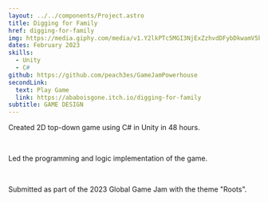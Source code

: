 ```yaml
---
layout: ../../components/Project.astro
title: Digging for Family
href: digging-for-family
img: https://media.giphy.com/media/v1.Y2lkPTc5MGI3NjExZzhvdDFybDkwamV5bjNkbzJtbXFoaXFqMHRhazJjbmJ6dXhyYXltZCZlcD12MV9pbnRlcm5hbF9naWZfYnlfaWQmY3Q9Zw/AZ9ayjT5UC7cTKNmNt/giphy.gif
dates: February 2023
skills:
  - Unity
  - C#
github: https://github.com/peach3es/GameJamPowerhouse
secondLink:
  text: Play Game
  link: https://ababoisgone.itch.io/digging-for-family
subtitle: GAME DESIGN
---
```

Created 2D top-down game using C# in Unity in 48 hours.

<br />

Led the programming and logic implementation of the game.

<br />

Submitted as part of the 2023 Global Game Jam with the
theme "Roots".
